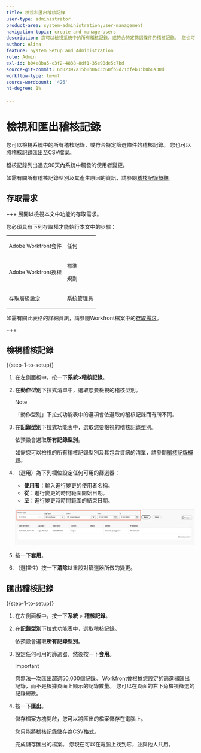 ```yaml
---
title: 檢視和匯出稽核記錄
user-type: administrator
product-area: system-administration;user-management
navigation-topic: create-and-manage-users
description: 您可以檢視系統中的所有稽核記錄，或符合特定篩選條件的稽核記錄。 您也可以匯出稽核記錄。 稽核記錄列出過去90天內系統中觸發的使用者變更。
author: Alina
feature: System Setup and Administration
role: Admin
exl-id: b04e8ba5-c3f2-4838-8df1-35e90de5c7bd
source-git-commit: 6d02397a15b0b06c3c60fb5d71dfeb3cb0b0a30d
workflow-type: tm+mt
source-wordcount: '426'
ht-degree: 1%

---
```


# 檢視和匯出稽核記錄

<!--
**DON'T DELETE, DRAFT OR HIDE THIS ARTICLE. IT IS LINKED TO THE PRODUCT, THROUGH THE CONTEXT SENSITIVE HELP LINKS. **
-->

您可以檢視系統中的所有稽核記錄，或符合特定篩選條件的稽核記錄。 您也可以將稽核記錄匯出至CSV檔案。

稽核記錄列出過去90天內系統中觸發的使用者變更。

如需有關所有稽核記錄型別及其產生原因的資訊，請參閱[稽核記錄概觀](../../../administration-and-setup/add-users/create-and-manage-users/audit-logs.md)。

## 存取需求

+++ 展開以檢視本文中功能的存取需求。

您必須具有下列存取權才能執行本文中的步驟：

<table style="table-layout:auto"> 
 <col> 
 <col> 
 <tbody> 
  <tr> 
   <td role="rowheader">Adobe Workfront套件</td> 
   <td><p>任何</p></td> 
  </tr> 
  <tr> 
  <tr> 
   <td role="rowheader">Adobe Workfront授權</td> 
   <td><p>標準</p>
       <p>規劃</p></td>
  </tr> 
  </tr> 
  <tr> 
   <td role="rowheader">存取層級設定</td> 
   <td><p>系統管理員</p></td>
  </tr> 
 </tbody> 
</table>

如需有關此表格的詳細資訊，請參閱Workfront檔案中的[存取需求](/help/quicksilver/administration-and-setup/add-users/access-levels-and-object-permissions/access-level-requirements-in-documentation.md)。

+++

## 檢視稽核記錄

{{step-1-to-setup}}

1. 在左側面板中，按一下&#x200B;**系統>稽核記錄**。
1. 在&#x200B;**動作型別**&#x200B;下拉式清單中，選取您要檢視的稽核型別。

   >[!NOTE]
   >
   >「動作型別」下拉式功能表中的選項會依選取的稽核記錄而有所不同。

1. 在&#x200B;**記錄型別**&#x200B;下拉式功能表中，選取您要檢視的稽核記錄型別。

   依預設會選取&#x200B;**所有記錄型別**。

   如需您可以檢視的所有稽核記錄型別及其包含資訊的清單，請參閱[稽核記錄概觀](../../../administration-and-setup/add-users/create-and-manage-users/audit-logs.md)。

1. （選用）為下列欄位設定任何可用的篩選器：

   * **使用者**：輸入進行變更的使用者名稱。
   * **從**：進行變更的時間範圍開始日期。
   * **至**：進行變更時時間範圍的結束日期。

   ![稽核記錄](assets/audit-logs.png)

1. 按一下&#x200B;**套用**。
1. （選擇性）按一下&#x200B;**清除**&#x200B;以重設對篩選器所做的變更。

## 匯出稽核記錄

{{step-1-to-setup}}

1. 在左側面板中，按一下&#x200B;**系統** > **稽核記錄**。

1. 在&#x200B;**記錄型別**&#x200B;下拉式功能表中，選取稽核記錄。

   依預設會選取&#x200B;**所有記錄型別**。

1. 設定任何可用的篩選器，然後按一下&#x200B;**套用**。

   >[!IMPORTANT]
   >
   >您無法一次匯出超過50,000個記錄。 Workfront會根據您設定的篩選器匯出記錄，而不是根據頁面上顯示的記錄數量。 您可以在頁面的右下角檢視篩選的記錄總數。

1. 按一下&#x200B;**匯出**。

   儲存檔案方塊開啟，您可以將匯出的檔案儲存在電腦上。

   您只能將稽核記錄儲存為CSV格式。

   完成儲存匯出的檔案。 您現在可以在電腦上找到它，並與他人共用。
